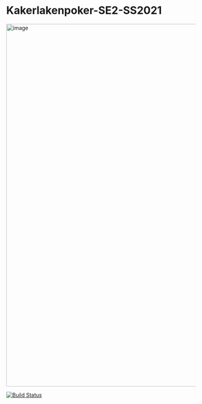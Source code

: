 # Kakerlakenpoker-SE2-SS2021
<img width="965" alt="image" src="https://user-images.githubusercontent.com/72550764/117579002-4d92b800-b0f1-11eb-8ec2-a5e5f731e6e8.png">


[![Build Status](https://travis-ci.com/AntonDreher/Kakerlakenpoker-SE2-SS2021.svg?branch=develop)](https://travis-ci.com/AntonDreher/Kakerlakenpoker-SE2-SS2021)
